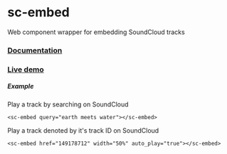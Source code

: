 sc-embed
===========

Web component wrapper for embedding SoundCloud tracks

### [Documentation](http://karan.github.io/sc-embed/)
### [Live demo](http://karan.github.io/sc-embed/components/sc-embed/demo.html)


##### Example

  Play a track by searching on SoundCloud

    <sc-embed query="earth meets water"></sc-embed>

  Play a track denoted by it's track ID on SoundCloud

    <sc-embed href="149178712" width="50%" auto_play="true"></sc-embed>
